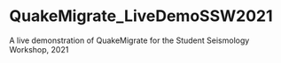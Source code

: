 # QuakeMigrate_LiveDemoSSW2021
A live demonstration of QuakeMigrate for the Student Seismology Workshop, 2021
